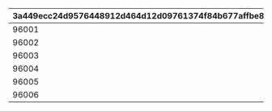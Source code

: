 |3a449ecc24d9576448912d464d12d09761374f84b677affbe82e54d207de23b6|1415c1e31019a83643954e53fbd21ab80fb7795f91fad691fced73fa203d8487|8ab16a0492427fdd203a12bddbc5935a8a99cf19261e4ed61bfd44476bde5064|539d5b70785eee65beb7df3892b2d2cd14d790bc3c6ee9dcdc7f4f4689206c26|e690092f989f919acfa18b5f6d6ea0847b99b28e3e86a642aed6a1b3a92c05b9|07ab31e38519fbdcc299d8606e59c826b237a3d1fb4c2b858abaa4f098d75cab|27511c1c2e113d8f7b51443b05bcadf83f29fe0ddf45455f3bb11fe852c35234|cb0038f839f86c98129c7fad90bdd91501d777ecf90f6c858561001f428a16a7|d91073aa9d447fa2821e49dce138e1a151486154692c58a3d1c288c501941984|b2a32560ddb85ffadab6e017302eb8627dfac920f643cce9be9036f36eade874|c11b999c1b8ff16bc8f10ca285dad84061f7389e753080b1611afd4aaafefd0c|4b3f9469531cd2bd99af87f87dabb0d3b08632aafd0112974f006a6c0f0f9b28|
| --- | --- | --- | --- | --- | --- | --- | --- | --- | --- | --- | --- |
|96001|100|10010001|bgm_MC043|1|bgm_MC043|2023/06/30 12:00:00|2023/09/15 14:59:59|8|16|1|2023/09/22 14:59:59|
|96002|100|10020001|bgm_MC043|1|bgm_MC043|2023/09/15 15:00:00|2023/12/15 14:59:59|8|16|2|2023/12/22 14:59:59|
|96003|100|10030001|bgm_MC103|2|bgm_MC103|2023/12/15 15:00:00|2024/03/15 14:59:59|8|16|3|2024/03/22 14:59:59|
|96004|100|10040363|bgm_MC103|2|bgm_MC103|2024/03/15 15:00:00|2024/06/15 14:59:59|8|16|4|2024/06/22 14:59:59|
|96005|500|10050001|bgm_MC103|2|bgm_MC103|2024/06/15 15:00:00|2024/09/15 14:59:59|10|16|5|2024/09/22 14:59:59|
|96006|500|10060001|bgm_MC103|2|bgm_MC103|2024/09/15 15:00:00|2024/12/15 14:59:59|10|16|6|2024/12/22 14:59:59|